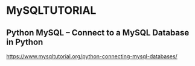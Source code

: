 # MySQLTUTORIAL
## Python MySQL – Connect to a MySQL Database in Python

https://www.mysqltutorial.org/python-connecting-mysql-databases/
